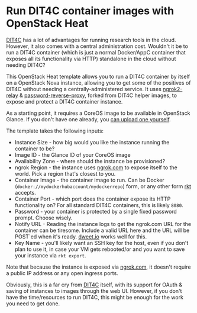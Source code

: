# Run DIT4C container images with OpenStack Heat

[DIT4C][dit4c] has a lot of advantages for running research tools in the cloud. However, it also comes with a central administration cost. Wouldn't it be to run a DIT4C container (which is just a normal Docker/AppC container that exposes all its functionality via HTTP) standalone in the cloud without needing DIT4C?

This OpenStack Heat template allows you to run a DIT4C container by itself on a OpenStack Nova instance, allowing you to get some of the positives of DIT4C without needing a centrally-administered service. It uses [ngrok2-relay][ngrok2-relay] & [password-reverse-proxy][password-reverse-proxy], forked from DIT4C helper images, to expose and protect a DIT4C container instance.

As a starting point, it requires a CoreOS image to be available in OpenStack Glance. If you don't have one already, you [can upload one yourself][coreos-openstack].

The template takes the following inputs:

 * Instance Size - how big would you like the instance running the container to be?
 * Image ID - the Glance ID of your CoreOS image
 * Availability Zone - where should the instance be provisioned?
 * ngrok Region - the instance uses [ngrok.com][ngrok.com] to expose itself to the world. Pick a region that's closest to you.
 * Container Image - the container image to run. Can be Docker (`docker://mydockerhubaccount/mydockerrepo`) form, or any other form [rkt][rkt] accepts.
 * Container Port - which port does the container expose its HTTP functionality on? For all standard DIT4C containers, this is likely `8080`.
 * Password - your container is protected by a single fixed password prompt. Choose wisely.
 * Notify URL - Reading the instance logs to get the ngrok.com URL for the container can be tiresome. Include a valid URL here and the URL will be POST`ed when it's ready. [dweet.io][dweet] works well for this.
 * Key Name - you'll likely want an SSH key for the host, even if you don't plan to use it, in case your VM gets rebooted/or and you want to save your instance via `rkt export`.

Note that because the instance is exposed via [ngrok.com][ngrok.com], it doesn't require a public IP address or any open ingress ports.

Obviously, this is a far cry from [DIT4C][dit4c] itself, with its support for OAuth & saving of instances to images through the web UI. However, if you don't have the time/resources to run DIT4C, this might be enough for the work you need to get done.

[dit4c]: https://dit4c.github.io/
[coreos-openstack]: https://github.com/coreos/scripts/tree/master/oem/openstack
[ngrok.com]: https://ngrok.com/
[rkt]: https://coreos.com/rkt/
[dweet]: https://dweet.io/
[ngrok2-relay]: https://github.com/dit4c/ngrok2-relay
[password-reverse-proxy]: https://github.com/dit4c/password-reverse-proxy

